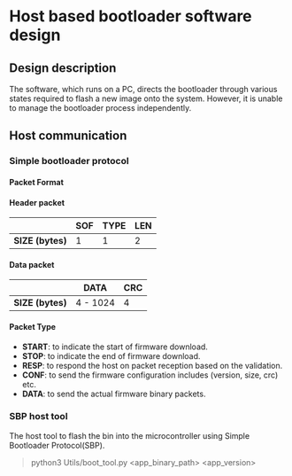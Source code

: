 # Host based bootloader software design

## Design description

The software, which runs on a PC, directs the bootloader through various states
required to flash a new image onto the system. However, it is unable to manage
the bootloader process independently.

## Host communication

### Simple bootloader protocol
                                                         
#### Packet Format

#### Header packet

|      | **SOF** | **TYPE** | **LEN** |
|------|-----|------|-----|
| **SIZE (bytes)** |  1  |   1  |  2  |
        
#### Data packet

|      |   **DATA**   | **CRC** |
|------|----------|-----|
| **SIZE (bytes)** | 4 - 1024 |  4  |


#### Packet Type
- **START**: to indicate the start of firmware download.
- **STOP**: to indicate the end of firmware download.
- **RESP**: to respond the host on packet reception based on the validation.
- **CONF**: to send the firmware configuration includes (version, size, crc) etc.
- **DATA**: to send the actual firmware binary packets.
                                                       
### SBP host tool

The host tool to flash the bin into the microcontroller using Simple Bootloader
Protocol(SBP).

> python3 Utils/boot_tool.py <app_binary_path> <app_version>
